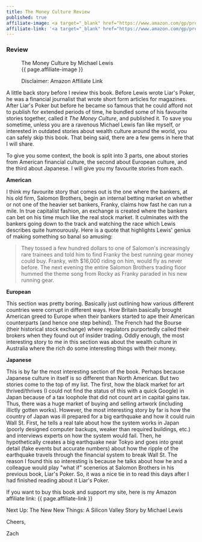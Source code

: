 ```yaml
---
title: The Money Culture Review
published: true
affiliate-image: <a target="_blank" href="https://www.amazon.com/gp/product/0393338657/ref=as_li_tl?ie=UTF8&camp=1789&creative=9325&creativeASIN=0393338657&linkCode=as2&tag=hervature-20&linkId=c4c9a9cd6e855d5e6c0a1d28c17edcdc"><img src="./img/the-money-culture-cover.png" alt="The Money Culture Cover"/></a>
affiliate-link: '<a target="_blank" href="https://www.amazon.com/gp/product/0393338657/ref=as_li_tl?ie=UTF8&camp=1789&creative=9325&creativeASIN=0393338657&linkCode=as2&tag=hervature-20&linkId=1a3aa67d95d9ebb54db971e510142e9d">The Money Culture</a>'
---
```


### Review

<figure class="book-cover">
  <figcaption>
    The Money Culture by Michael Lewis
  </figcaption>
  {{ page.affiliate-image }}
  <p class="affiliate-link">Disclaimer: Amazon Affiliate Link</p>
</figure>

A little back story before I review this book. Before Lewis wrote Liar's Poker, he was a financial journalist that wrote short form articles for magazines. After Liar's Poker but before he became so famous that he could afford not to publish for extended periods of time, he bundled some of his favourite stories together, called it *The Money Culture*, and published it. To save you sometime, unless you are a ravenous Michael Lewis fan like myself, or interested in outdated stories about wealth culture around the world, you can safely skip this book. That being said, there are a few gems in here that I will share.

To give you some context, the book is split into 3 parts, one about stories from American financial culture, the second about European culture, and the third about Japanese. I will give you my favourite stories from each.

**American**

I think my favourite story that comes out is the one where the bankers, at his old firm, Salomon Brothers, begin an internal betting market on whether or not one of the heavier set bankers, Franky, claims how fast he can run a mile. In true capitalist fashion, an exchange is created where the  bankers can bet on his time much like the real stock market. It culminates with the bankers going down to the track and watching the race which Lewis describes quite humourously. Here is a quote that highlights Lewis' genius of making something so banal so amusing:

>They tossed a few hundred dollars to one of Salomon's increasingly rare trainees and told him to find Franky the best running gear money could buy. Franky, with $16,000 riding on him, would fly as never before. The next evening the entire Salomon Brothers trading floor hummed the theme song from Rocky as Franky paraded in his new running gear.

**European**

This section was pretty boring. Basically just outlining how various different countries were corrupt in different ways. How Britain basically brought American greed to Europe when their bankers started to ape their American counterparts (and hence one step behind). The French had the Bourse (their historical stock exchange) where regulators purportedly called their brokers when they found out of insider trading. Oddly enough, the most interesting story to me in this section was about the wealth culture in Australia where the rich do some interesting things with their money.

**Japanese**

This is by far the most interesting section of the book. Perhaps because Japanese culture in itself is so different than North American. But two stories come to the top of my list. The first, how the black market for art thrived/thrives (I could not find the status of this with a quick Google) in Japan because of a tax loophole that did not count art in capital gains tax. Thus, there was a huge market of buying and selling artwork (including illictly gotten works). However, the most interesting story by far is how the country of Japan was ill prepared for a big earthquake and how it could ruin Wall St. First, he tells a real tale about how the system works in Japan (poorly designed computer backups, weaker than required buildings, etc.) and interviews experts on how the system would fail. Then, he hypothetically creates a big earthquake near Tokyo and goes into great detail (fake events but accurate numbers) about how the ripple of the earthquake travels through the financial system to break Wall St. The reason I found this so interesting is because he talks about how he and a colleague would play "what if" scenerios at Salomon Brothers in his previous book, Liar's Poker. So, it was a nice tie in to read this days after I had finished reading about it Liar's Poker.

If you want to buy this book and support my site, here is my Amazon affiliate link: {{ page.affiliate-link }}

Next Up: The New New Things: A Silicon Valley Story by Michael Lewis

Cheers,

Zach